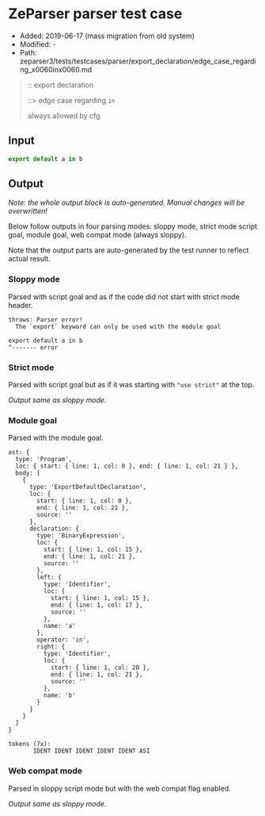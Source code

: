 # ZeParser parser test case

- Added: 2019-06-17 (mass migration from old system)
- Modified: -
- Path: zeparser3/tests/testcases/parser/export_declaration/edge_case_regarding_x0060inx0060.md

> :: export declaration
>
> ::> edge case regarding `in`
>
> always allowed by cfg

## Input

`````js
export default a in b
`````

## Output

_Note: the whole output block is auto-generated. Manual changes will be overwritten!_

Below follow outputs in four parsing modes: sloppy mode, strict mode script goal, module goal, web compat mode (always sloppy).

Note that the output parts are auto-generated by the test runner to reflect actual result.

### Sloppy mode

Parsed with script goal and as if the code did not start with strict mode header.

`````
throws: Parser error!
  The `export` keyword can only be used with the module goal

export default a in b
^------- error
`````

### Strict mode

Parsed with script goal but as if it was starting with `"use strict"` at the top.

_Output same as sloppy mode._

### Module goal

Parsed with the module goal.

`````
ast: {
  type: 'Program',
  loc: { start: { line: 1, col: 0 }, end: { line: 1, col: 21 } },
  body: [
    {
      type: 'ExportDefaultDeclaration',
      loc: {
        start: { line: 1, col: 0 },
        end: { line: 1, col: 21 },
        source: ''
      },
      declaration: {
        type: 'BinaryExpression',
        loc: {
          start: { line: 1, col: 15 },
          end: { line: 1, col: 21 },
          source: ''
        },
        left: {
          type: 'Identifier',
          loc: {
            start: { line: 1, col: 15 },
            end: { line: 1, col: 17 },
            source: ''
          },
          name: 'a'
        },
        operator: 'in',
        right: {
          type: 'Identifier',
          loc: {
            start: { line: 1, col: 20 },
            end: { line: 1, col: 21 },
            source: ''
          },
          name: 'b'
        }
      }
    }
  ]
}

tokens (7x):
       IDENT IDENT IDENT IDENT IDENT ASI
`````


### Web compat mode

Parsed in sloppy script mode but with the web compat flag enabled.

_Output same as sloppy mode._

